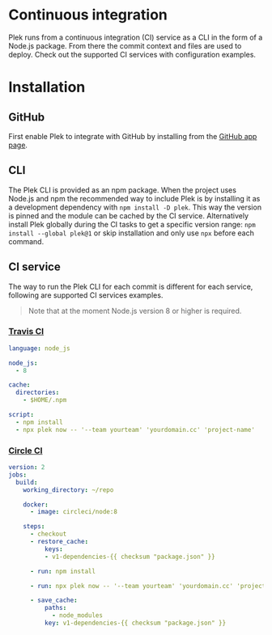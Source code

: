 # Continuous integration
Plek runs from a continuous integration (CI) service as a CLI in the form of a Node.js package. From there the commit context and files are used to deploy. Check out the supported CI services with configuration examples.

# Installation
## GitHub
First enable Plek to integrate with GitHub by installing from the [GitHub app page](https://github.com/apps/plek).

## CLI
The Plek CLI is provided as an npm package. When the project uses Node.js and npm the recommended way to include Plek is by installing it as a development dependency with `npm install -D plek`. This way the version is pinned and the module can be cached by the CI service. Alternatively install Plek globally during the CI tasks to get a specific version range: `npm install --global plek@1` or skip installation and only use `npx` before each command.


## CI service
The way to run the Plek CLI for each commit is different for each service, following are supported CI services examples.

> Note that at the moment Node.js version 8 or higher is required.

### [Travis CI](https://travis-ci.com/)
```yaml
language: node_js

node_js:
  - 8

cache:
  directories:
    - $HOME/.npm

script:
  - npm install
  - npx plek now -- '--team yourteam' 'yourdomain.cc' 'project-name'
```

### [Circle CI](https://circleci.com/)
```yaml
version: 2
jobs:
  build:
    working_directory: ~/repo

    docker:
      - image: circleci/node:8

    steps:
      - checkout
      - restore_cache:
          keys:
          - v1-dependencies-{{ checksum "package.json" }}

      - run: npm install

      - run: npx plek now -- '--team yourteam' 'yourdomain.cc' 'project-name'

      - save_cache:
          paths:
            - node_modules
          key: v1-dependencies-{{ checksum "package.json" }}
```
